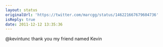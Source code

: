 ```yaml
---
layout: status
originalUrl: 'https://twitter.com/marcgg/status/146221667679604736'
isReply: true
date: 2011-12-12 13:35:36
---
```


@kevintunc thank you my friend named Kevin
